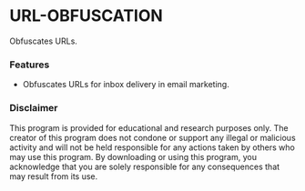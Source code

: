 # URL-OBFUSCATION
Obfuscates URLs.

### Features
- Obfuscates URLs for inbox delivery in email marketing.

### Disclaimer
This program is provided for educational and research purposes only. The creator of this program does not condone or support any illegal or malicious activity and will not be held responsible for any actions taken by others who may use this program. By downloading or using this program, you acknowledge that you are solely responsible for any consequences that may result from its use.

